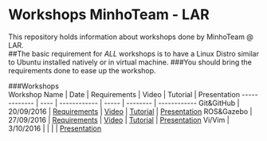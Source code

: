 # Workshops MinhoTeam - LAR

This repository holds information about workshops done by MinhoTeam @ LAR.   
##The basic requirement for *ALL* workshops is to have a Linux Distro similar to Ubuntu installed natively or in virtual machine.
###You should bring the requirements done to ease up the workshop.

###Workshops  
Workshop Name | Date | Requirements | Video | Tutorial | Presentation
------------- | ---- | ------------ | ----- | -------- | ------------
Git&GitHub | 20/09/2016 | [Requirements](http://github.com/minhoteam-msl/workshops/blob/master/requirements/git.md) | [Video](https://www.youtube.com/watch?v=f40aulY2oTU) | [Tutorial](http://github.com/minhoteam-msl/workshops/blob/master/tutorials/git.md) | [Presentation](http://github.com/minhoteam-msl/workshops/blob/master/presentations/git.odp)
ROS&Gazebo | 27/09/2016 | [Requirements](http://github.com/minhoteam-msl/workshops/blob/master/requirements/rosgazebo.md) | [Video](https://www.youtube.com/watch?v=f40aulY2oTU) | [Tutorial](http://github.com/minhoteam-msl/workshops/blob/master/tutorials/rosgazebo.md) | [Presentation](http://github.com/minhoteam-msl/workshops/blob/master/presentations/ros_gazebo.odp)
Vi/Vim | 3/10/2016 |  |  |  | [Presentation](http://github.com/minhoteam-msl/workshops/blob/master/presentations/vim.pptx)
